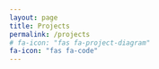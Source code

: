 ```yaml
---
layout: page
title: Projects
permalink: /projects
# fa-icon: "fas fa-project-diagram"
fa-icon: "fas fa-code"
---
```

<style>
    /* div#window-right {
    background: #ffe8e8;
} */
</style>
  
<!-- This is the list of my projects over the time :  
  
1. [Four In A Row]({{site.baseurl}}{%- link _projects/four-in-a-row.md -%})  

2. [Django Projects](https://github.com/niananto/django_projects)  

Follow me on [GitHub](https://github.com/niananto) -->


<style>
    div#window-right {
        /* background:#ffe8e8; */
        /* background: white; */
        background-image: linear-gradient(to right, rgba(238,255,255,01), #fff);
    }

    .project-list {
        width: 30%;
        float: left;
    }

    .project {
        /* background:#ffe8e8; */
        /* background: lightcyan; */
        /* background: rgb(218,237,244); */
        /* height: fit-content; */
        min-height: 50px;
        line-height: 50px;
        vertical-align: 20px;
        background: rgb(232,244,248);
        color: #000;
        padding: 10px 10px;
        margin: auto;
        margin-bottom: 20px;
        box-shadow: 0 4px 8px 0 rgba(0,0,0,0.2);
        transition: 0.3s;
        font-size: 1.25em;
    }

    .project:hover {
        box-shadow: 0 8px 16px 0 rgba(0,0,0,0.2);
    }

    .project:active {
        background: white;
    }

    .project span {
        display: inline-block;
        vertical-align: middle;
        line-height: 25px;
    }

    #readme-container {
        width: 50%;
        /* float: right; */
        position: fixed;
        top: 3vh;
        left: 38%;
        height: calc(100vh - 11vh);
        display:none;
        overflow-y: auto;
        /* background:#ffe8e8; */
        /* background: #d3fcff; */
        /* background: #eee; */
        background-image: linear-gradient(to right, rgba(232,244,248,1), white);
        /* margin-top: 20px; */
        padding:20px 50px;
        box-shadow: 0 4px 8px 0 rgba(0,0,0,0.2);
        transition: 0.3s;
    }

    /* On mouse-over, add a deeper shadow */
    #readme-container:hover {
        box-shadow: 0 8px 16px 0 rgba(0,0,0,0.2);
    }

</style>

<div>  
    <div class="project-list">
        <!-- here would be the list of repos -->
    </div>
    <div id="readme-container">
        <hr style="display:none">
        <h1 id="repo-name" style="text-align:center"></h1>
        <hr style="display:none">
        <div id="readme">
            <!-- here is the test -->
        </div>
    </div>
</div>

<script src="/assets/js/projects.js"></script>
<script src="/assets/js/mmd.js"></script>
<!-- <script>console.log( mmd('Markdown is **sweet**') );</script> -->